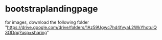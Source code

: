 # bootstraplandingpage

for images, download the following folder "https://drive.google.com/drive/folders/1Az59Ugwc7hd4fvyaL2WkYhotulQ3ODqq?usp=sharing"
